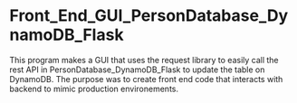 # Front_End_GUI_PersonDatabase_DynamoDB_Flask
This program makes a GUI that uses the request library to easily call the rest API in PersonDatabase_DynamoDB_Flask to update the table on DynamoDB. The purpose was to create front end code that interacts with backend to mimic production environements.

